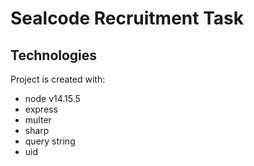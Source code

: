 # Sealcode Recruitment Task

## Technologies
Project is created with:
- node v14.15.5
- express
- multer
- sharp
- query string
- uid
